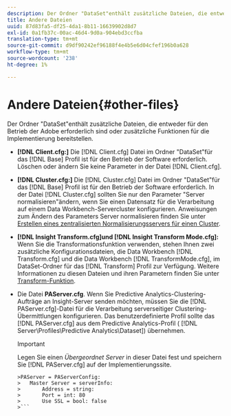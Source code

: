 ```yaml
---
description: Der Ordner "DataSet"enthält zusätzliche Dateien, die entweder für den Betrieb der Adobe erforderlich sind oder zusätzliche Funktionen für die Implementierung bereitstellen.
title: Andere Dateien
uuid: 87d83fa5-df25-4da1-8b11-16639902d8d7
exl-id: 0a1fb37c-00ac-46d4-9d0a-904ebd3ccfba
translation-type: tm+mt
source-git-commit: d9df90242ef96188f4e4b5e6d04cfef196b0a628
workflow-type: tm+mt
source-wordcount: '238'
ht-degree: 1%

---
```


# Andere Dateien{#other-files}

Der Ordner &quot;DataSet&quot;enthält zusätzliche Dateien, die entweder für den Betrieb der Adobe erforderlich sind oder zusätzliche Funktionen für die Implementierung bereitstellen.

* **[!DNL Client.cfg:]** Die  [!DNL Client.cfg] Datei im Ordner &quot;DataSet&quot;für das  [!DNL Base] Profil ist für den Betrieb der Software erforderlich. Löschen oder ändern Sie keine Parameter in der Datei [!DNL Client.cfg].

* **[!DNL Cluster.cfg:]** Die  [!DNL Cluster.cfg] Datei im Ordner &quot;DataSet&quot;für das  [!DNL Base] Profil ist für den Betrieb der Software erforderlich. In der Datei [!DNL Cluster.cfg] sollten Sie nur den Parameter &quot;Server normalisieren&quot;ändern, wenn Sie einen Datensatz für die Verarbeitung auf einem Data Workbench-Servercluster konfigurieren. Anweisungen zum Ändern des Parameters Server normalisieren finden Sie unter [Erstellen eines zentralisierten Normalisierungsservers für einen Cluster](../../../home/c-dataset-const-proc/c-log-proc-config-file/c-ins-svr-file-svr-unit.md).

* **[!DNL Insight Transform.cfg]und  [!DNL Insight Transform Mode.cfg]:** Wenn Sie die Transformationsfunktion verwenden, stehen Ihnen zwei zusätzliche Konfigurationsdateien, die Data Workbench  [!DNL Transform.cfg] und die Data Workbench  [!DNL TransformMode.cfg], im DataSet-Ordner für das  [!DNL Transform] Profil zur Verfügung. Weitere Informationen zu diesen Dateien und ihren Parametern finden Sie unter [Transform-Funktion](https://docs.adobe.com/content/help/en/data-workbench/using/server-admin-install/transform/t-config-tfm.html).

* Die Datei **PAServer.cfg**. Wenn Sie Predictive Analytics-Clustering-Aufträge an Insight-Server senden möchten, müssen Sie die [!DNL PAServer.cfg]-Datei für die Verarbeitung serverseitiger Clustering-Übermittlungen konfigurieren.
Das benutzerdefinierte Profil sollte das [!DNL PAServer.cfg] aus dem Predictive Analytics-Profil ( [!DNL Server\Profiles\Predictive Analytics\Dataset]) übernehmen.

   >[!IMPORTANT]
   >
   >Legen Sie einen *Übergeordnet Server* in dieser Datei fest und speichern Sie [!DNL PAServer.cfg] auf der Implementierungssite.
   >
   >
   ```
   >PAServer = PAServerConfig: 
   >   Master Server = serverInfo: 
   >       Address = string: 
   >       Port = int: 80
   >       Use SSL = bool: false
   >```
